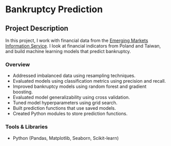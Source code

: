 # Bankruptcy Prediction

## Project Description
In this project, I work with financial data from the [Emerging Markets Information Service](https://www.emis.com). I look at financial indicators from Poland and Taiwan, and build machine learning models that predict bankruptcy.

### Overview
* Addressed imbalanced data using resampling techniques.
* Evaluated models using classification metrics using precision and recall.
* Improved bankruptcy models using random forest and gradient boosting.
* Evaluated model generalizability using cross validation.
* Tuned model hyperparameters using grid search.
* Built prediction functions that use saved models.
* Created Python modules to store prediction functions.

### Tools & Libraries
* Python (Pandas, Matplotlib, Seaborn, Scikit-learn)
